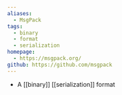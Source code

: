 ```yaml
---
aliases:
  - MsgPack
tags:
  - binary
  - format
  - serialization
homepage:
  - https://msgpack.org/
github: https://github.com/msgpack
---
```

- A [[binary]] [[serialization]] format